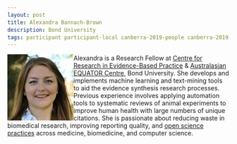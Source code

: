 ```yaml
---
layout: post
title: Alexandra Bannach-Brown
description: Bond University
tags: participant participant-local canberra-2019-people canberra-2019-participant
---
```

<img align="left" width="150" height="150" src="/assets/people/Bannach-Brown_Alexandra.jpg" alt="Alexandra Bannach-Brown"/>Alexandra is a Research Fellow at <a href="https://www.crebp.net.au/">Centre for Research in Evidence-Based Practice</a> & <a href="http://www.equator-network.org/about-us/australasian-equator-centre/">Australasian EQUATOR Centre</a>, Bond University. She develops and implements machine learning and text-mining tools to aid the evidence synthesis research processes. Previous experience involves applying automation tools to systematic reviews of animal experiments to improve human health with large numbers of unique citations. She is passionate about reducing waste in biomedical research, improving reporting quality, and <a href="https://www.anzopenresearch.org/">open science practices</a> across medicine, biomedicine, and computer science.  

<a href="https://twitter.com/ABannachBrown" title="Twitter" target="_blank"
rel="noopener">
  <i class="fa fa-twitter fa-2x" style="color:#4FB3A9"></i>
</a>&nbsp;
<a href="https://github.com/abannachbrown" title="GitHub" target="_blank" rel="noopener">
  <i class="fa fa-github fa-2x" style="color:#4FB3A9"></i>
</a>